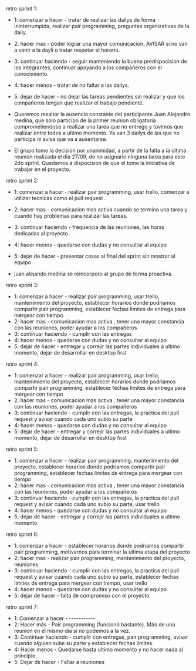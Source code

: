 retro sprint 1:
- 1: comenzar a hacer - tratar de realizar las dailys de forma ininterrumpida, realizar pair programming, preguntas organizativas de la daily.
- 2: hacer mas - poder lograr una mayor comunicacion, AVISAR si no van a venir a la dayli o tratar respetar el horario.
- 3: continuar haciendo - seguir manteniendo la buena predispocision de los integrantes, continuar apoyando a los compañeros con el conocimiento.
- 4: hacer menos - tratar de no faltar a las dailys.
- 5: dejar de hacer - no dejar las tareas pendientes sin realizar y que los compañeros tengan que realizar el trabajo pendiente.

- Queremos resaltar la ausencia constante del participante Juan Alejandro medina, 
que solo participo de la primer reunion obligatoria comprometiendose a realizar una tarea que no entrego y tuvimos que realizar entre todos a ultimo momento. 
Ya van 3 dailys de las que no participa ni avisa que va a ausentarse. 

- El grupo tomo la decision por unanimidad, a partir de la falta a la ultima reunion realizada el dia 27/09, de no asignarle ninguna tarea para este 2do sprint.
Quedamos a dispocision de que el tome la iniciativa de trabajar en el proyecto.


retro sprint 2:
- 1: comenzar a hacer - realizar pair programming, usar trello, comenzar a utilizar tecnicas como el pull request .
- 2: hacer mas - comunicacion mas activa cuando se termina una tarea y cuando hay problemas para realizar las tareas.
- 3: continuar haciendo - frequencia de las reuniones, las horas dedicadas al proyecto
- 4: hacer menos - quedarse con dudas y no consultar al equipo
- 5: dejar de hacer - presentar cosas al final del sprint sin mostrar al equipo

- juan alejando medina se reincorporo al grupo de forma proactiva.


retro sprint 3:
- 1: comenzar a hacer -  realizar pair programming, usar trello, mantenimiento del proyecto, establecer horarios donde podriamos compartir pair programming, establecer fechas limites de entrega para mergear con tiempo
- 2: hacer mas - comunicacion mas activa , tener una mayor constancia con las reuniones, poder ayudar a los compañeros
- 3: continuar haciendo - cumplir con las entregas
- 4: hacer menos - quedarse con dudas y no consultar al equipo
- 5: dejar de hacer - entregar y correjir las partes individuales a ultimo momento, dejar de desarrollar en desktop first


retro sprint 4:
- 1: comenzar a hacer -  realizar pair programming, usar trello, mantenimiento del proyecto, establecer horarios donde podriamos compartir pair programming, establecer fechas limites de entrega para mergear con tiempo
- 2: hacer mas - comunicacion mas activa , tener una mayor constancia con las reuniones, poder ayudar a los compañeros
- 3: continuar haciendo - cumplir con las entregas, la practica del pull request y avisar cuando cada uno subio su parte
- 4: hacer menos - quedarse con dudas y no consultar al equipo
- 5: dejar de hacer - entregar y correjir las partes individuales a ultimo momento, dejar de desarrollar en desktop first

retro sprint 5:
- 1: comenzar a hacer -  realizar pair programming, mantenimiento del proyecto, establecer horarios donde podriamos compartir pair programming, establecer fechas limites de entrega para mergear con tiempo
- 2: hacer mas - comunicacion mas activa , tener una mayor constancia con las reuniones, poder ayudar a los compañeros
- 3: continuar haciendo - cumplir con las entregas, la practica del pull request y avisar cuando cada uno subio su parte, usar trello
- 4: hacer menos - quedarse con dudas y no consultar al equipo
- 5: dejar de hacer - entregar y correjir las partes individuales a ultimo momento


retro sprint 6:
- 1: comenzar a hacer - establecer horarios donde podriamos compartir pair programming, motivarnos para terminar la ultima etapa del proyecto
- 2: hacer mas -  realizar pair programming,  mantenimiento del proyecto, reuniones
- 3: continuar haciendo -  cumplir con las entregas, la practica del pull request y avisar cuando cada uno subio su parte, establecer fechas limites de entrega para mergear con tiempo, usar trello
- 4: hacer menos - quedarse con dudas y no consultar al equipo
- 5: dejar de hacer - falta de compromiso con el proyecto

retro sprint 7:
- 1: Comenzar a hacer - -----------
- 2: Hacer más - Pair programming (funcionó bastante). Más de una reunion en el mismo día si no podemos a la vez.
- 3: Continuar haciendo - cumplir con entregas, pair programming, avisar cuando alguien sube su parte y establecer fechas limites.
- 4: Hacer menos - Quedarse hasta ultimo momento y no hacer nada al principio.
- 5: Dejar de hacer - Faltar a reuniones
